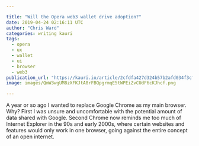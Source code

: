 ```yaml
---

title: "Will the Opera web3 wallet drive adoption?"
date: 2019-04-24 02:16:11 UTC
author: "Chris Ward"
categories: writing kauri
tags:
  - opera
  - ux
  - wallet
  - ui
  - browser
  - web3
publication_url: "https://kauri.io/article/2cfdfa427d324b57b2afd034f3cfb145"
image: images/QmW3wgUM8zXFKJtA8rFBQpgrmqE5tWPEiZvCUdF6cKJhcf.png

---
```


A year or so ago I wanted to replace Google Chrome as my main browser. Why? First I was unsure and uncomfortable with the potential amount of data shared with Google. Second Chrome now reminds me too much of Internet Explorer in the 90s and early 2000s, where certain websites and features would only work in one browser, going against the entire concept of an open internet.
